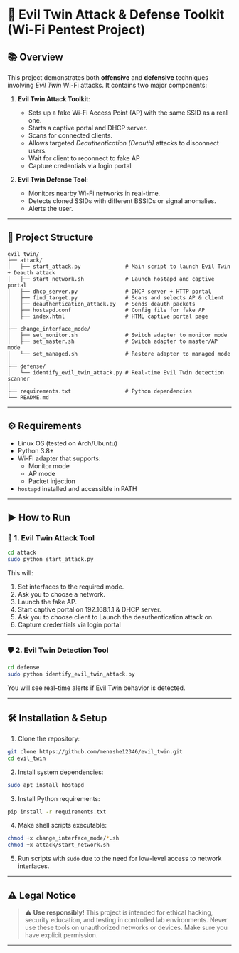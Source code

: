 # 🔐 Evil Twin Attack & Defense Toolkit (Wi-Fi Pentest Project)

## 📚 Overview

This project demonstrates both **offensive** and **defensive** techniques involving *Evil Twin* Wi-Fi attacks. It contains two major components:

1. **Evil Twin Attack Toolkit**:
   - Sets up a fake Wi-Fi Access Point (AP) with the same SSID as a real one.
   - Starts a captive portal and DHCP server.
   - Scans for connected clients.
   - Allows targeted *Deauthentication (Deauth)* attacks to disconnect users.
   - Wait for client to reconnect to fake AP
   - Capture credentials via login portal

2. **Evil Twin Defense Tool**:
   - Monitors nearby Wi-Fi networks in real-time.
   - Detects cloned SSIDs with different BSSIDs or signal anomalies.
   - Alerts the user.

---

## 📁 Project Structure

```
evil_twin/
├── attack/
│   ├── start_attack.py              # Main script to launch Evil Twin + Deauth attack
│   ├── start_network.sh             # Launch hostapd and captive portal
│   ├── dhcp_server.py               # DHCP server + HTTP portal
│   ├── find_target.py               # Scans and selects AP & client
│   ├── deauthentication_attack.py   # Sends deauth packets
│   ├── hostapd.conf                 # Config file for fake AP
│   ├── index.html                   # HTML captive portal page
│
├── change_interface_mode/
│   ├── set_monitor.sh               # Switch adapter to monitor mode
│   ├── set_master.sh                # Switch adapter to master/AP mode
│   └── set_managed.sh               # Restore adapter to managed mode
│
├── defense/
│   └── identify_evil_twin_attack.py # Real-time Evil Twin detection scanner
│
├── requirements.txt                 # Python dependencies
└── README.md
```

---

## ⚙️ Requirements

- Linux OS (tested on Arch/Ubuntu)
- Python 3.8+
- Wi-Fi adapter that supports:
  - Monitor mode
  - AP mode
  - Packet injection
- `hostapd` installed and accessible in PATH

---

## ▶️ How to Run

### 🧪 1. Evil Twin Attack Tool

```bash
cd attack
sudo python start_attack.py
```

This will:
1. Set interfaces to the required mode.
2. Ask you to choose a network.
3. Launch the fake AP.
4. Start captive portal on 192.168.1.1 & DHCP server.
5. Ask you to choose client to Launch the deauthentication attack on.
6. Capture credentials via login portal

---

### 🛡️ 2. Evil Twin Detection Tool

```bash
cd defense
sudo python identify_evil_twin_attack.py
```

You will see real-time alerts if Evil Twin behavior is detected.

---

## 🛠️ Installation & Setup

1. Clone the repository:
```bash
git clone https://github.com/menashe12346/evil_twin.git
cd evil_twin
```

2. Install system dependencies:
```bash
sudo apt install hostapd
```

3. Install Python requirements:
```bash
pip install -r requirements.txt
```

4. Make shell scripts executable:
```bash
chmod +x change_interface_mode/*.sh
chmod +x attack/start_network.sh
```

5. Run scripts with `sudo` due to the need for low-level access to network interfaces.

---

## ⚠️ Legal Notice

> ⚠️ **Use responsibly!** This project is intended for ethical hacking, security education, and testing in controlled lab environments. Never use these tools on unauthorized networks or devices. Make sure you have explicit permission.

---